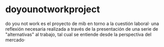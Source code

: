 # doyounotworkproject
do you not work es el proyecto de mib en torno a la cuestión laboral·
una reflexión necesaria realizada a través de la presentación de una serie de "alternativas" al trabajo, tal cual se entiende desde la perspectiva del mercado·
